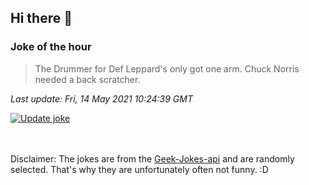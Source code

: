 ## Hi there 👋

### Joke of the hour
<!-- joke -->
>The Drummer for Def Leppard's only got one arm. Chuck Norris needed a back scratcher.
<!-- /joke -->

*Last update: Fri, 14 May 2021 10:24:39 GMT*

[![Update joke](https://github.com/nclskfm/nclskfm/actions/workflows/joke.yml/badge.svg)](https://github.com/nclskfm/nclskfm/actions/workflows/joke.yml)

<br><br>
Disclaimer: The jokes are from the [Geek-Jokes-api](https://github.com/sameerkumar18/geek-joke-api) and are randomly selected. That's why they are unfortunately often not funny. :D
